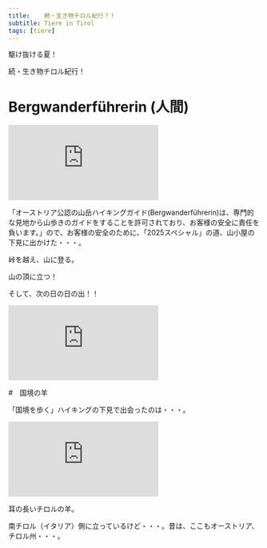 ```yaml
---
title:    続・生き物チロル紀行？！
subtitle: Tiere in Tirol 
tags: [tiere]
---
```


駆け抜ける夏！

続・生き物チロル紀行！

# Bergwanderführerin (人間)

![20250625bergwanderfuehrerin](https://piwigo.schickl.de/i.php?/upload/2025/07/19/20250719162547-2d9952de-me.jpg)

「オーストリア公認の山岳ハイキングガイド(Bergwanderführerin)は、専門的な見地から山歩きのガイドをすることを許可されており、お客様の安全に責任を負います。」ので、お客様の安全のために、「2025スペシャル」の道、山小屋の下見に出かけた・・・。

峠を越え、山に登る。

山の頂に立つ！

そして、次の日の日の出！！

![20250626sonnenaufgang](https://piwigo.schickl.de/i.php?/upload/2025/06/15/20250615144208-f332b7f9-me.jpg)



#　国境の羊

「国境を歩く」ハイキングの下見で出会ったのは・・・。

![20250611Timmelsjochschaf](https://piwigo.schickl.de/i.php?/upload/2025/06/15/20250615144208-f332b7f9-me.jpg)

耳の長いチロルの羊。

南チロル（イタリア）側に立っているけど・・・。昔は、ここもオーストリア、チロル州・・・。


# 
